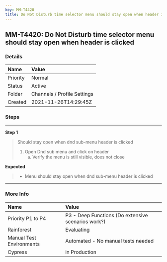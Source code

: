```yaml
---
key: MM-T4420
title: Do Not Disturb time selector menu should stay open when header is clicked
---
```


## MM-T4420: Do Not Disturb time selector menu should stay open when header is clicked

### Details

| Name     | Value                       |
| :------- | :-------------------------- |
| Priority | Normal                      |
| Status   | Active                      |
| Folder   | Channels / Profile Settings |
| Created  | 2021-11-26T14:29:45Z        |

### Steps

<hr/>

**Step 1**

> <article>Should stay open when dnd sub-menu header is clicked<ol><li>Open Dnd sub menu and click on header<ol style="list-style-type:lower-alpha"><li>Verify the menu is still visible, does not close</li></ol></li></ol></article>

**Expected**

> <article><ul><li>Menu should stay open when dnd sub-menu header is clicked</li></ul></article>

<hr/>

### More Info

| Name                     | Value                                              |
| :----------------------- | :------------------------------------------------- |
| Priority P1 to P4        | P3 - Deep Functions (Do extensive scenarios work?) |
| Rainforest               | Evaluating                                         |
| Manual Test Environments | Automated - No manual tests needed                 |
| Cypress                  | in Production                                      |
